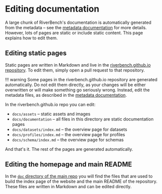# Editing documentation

A large chunk of RiverBench's documentation is automatically generated from the metadata – see the [metadata documentation](metadata.md) for more details. However, lots of pages are static or include static content. This page explains how to edit them.

## Editing static pages

Static pages are written in Markdown and live in the [riverbench.github.io repository](https://github.com/RiverBench/riverbench.github.io). To edit them, simply open a pull request to that repository.

!!! warning
    Some pages in the riverbench.github.io repository are generated automatically. Do not edit them directly, as your changes will be either overwritten or will make something go seriously wrong. Instead, edit the metadata files, as described in the [metadata documentation](metadata.md).

In the riverbench.github.io repo you can edit:

- `docs/assets` – static assets and images
- `docs/documentation` – all files in this directory are static documentation pages
- `docs/datasets/index.md` – the overview page for datasets
- `docs/profiles/index.md` – the overview page for profiles
- `docs/schema/index.md` – the overview page for schemas

And that's it. The rest of the pages are generated automatically.

## Editing the homepage and main README

In the [`doc` directory of the main repo](https://github.com/RiverBench/RiverBench/tree/main/doc) you will find the files that are used to build the index page of the website and the main README of the repository. These files are written in Markdown and can be edited directly.
